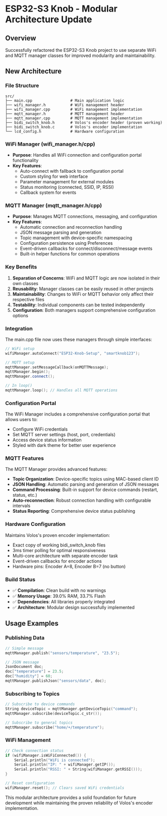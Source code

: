 # ESP32-S3 Knob - Modular Architecture Update

## Overview
Successfully refactored the ESP32-S3 Knob project to use separate WiFi and MQTT manager classes for improved modularity and maintainability.

## New Architecture

### File Structure
```
src/
├── main.cpp                 # Main application logic
├── wifi_manager.h           # WiFi management header
├── wifi_manager.cpp         # WiFi management implementation
├── mqtt_manager.h           # MQTT management header
├── mqtt_manager.cpp         # MQTT management implementation
├── bidi_switch_knob.h       # Volos's encoder header (proven working)
├── bidi_switch_knob.c       # Volos's encoder implementation
└── lcd_config.h             # Hardware configuration
```

### WiFi Manager (wifi_manager.h/cpp)
- **Purpose**: Handles all WiFi connection and configuration portal functionality
- **Key Features**:
  - Auto-connect with fallback to configuration portal
  - Custom styling for web interface
  - Parameter management for external modules
  - Status monitoring (connected, SSID, IP, RSSI)
  - Callback system for events

### MQTT Manager (mqtt_manager.h/cpp)
- **Purpose**: Manages MQTT connections, messaging, and configuration
- **Key Features**:
  - Automatic connection and reconnection handling
  - JSON message parsing and generation
  - Topic management with device-specific namespacing
  - Configuration persistence using Preferences
  - Event-driven callbacks for connect/disconnect/message events
  - Built-in helper functions for common operations

### Key Benefits

1. **Separation of Concerns**: WiFi and MQTT logic are now isolated in their own classes
2. **Reusability**: Manager classes can be easily reused in other projects
3. **Maintainability**: Changes to WiFi or MQTT behavior only affect their respective files
4. **Testability**: Individual components can be tested independently
5. **Configuration**: Both managers support comprehensive configuration options

### Integration

The main.cpp file now uses these managers through simple interfaces:

```cpp
// WiFi setup
wifiManager.autoConnect("ESP32-Knob-Setup", "smartknob123");

// MQTT setup
mqttManager.setMessageCallback(onMQTTMessage);
mqttManager.begin();
mqttManager.connect();

// In loop()
mqttManager.loop(); // Handles all MQTT operations
```

### Configuration Portal

The WiFi Manager includes a comprehensive configuration portal that allows users to:
- Configure WiFi credentials
- Set MQTT server settings (host, port, credentials)
- Access device status information
- Styled with dark theme for better user experience

### MQTT Features

The MQTT Manager provides advanced features:
- **Topic Organization**: Device-specific topics using MAC-based client ID
- **JSON Handling**: Automatic parsing and generation of JSON messages
- **Command Processing**: Built-in support for device commands (restart, status, etc.)
- **Auto-reconnection**: Robust connection handling with configurable intervals
- **Status Reporting**: Comprehensive device status publishing

### Hardware Configuration

Maintains Volos's proven encoder implementation:
- Exact copy of working bidi_switch_knob files
- 3ms timer polling for optimal responsiveness
- Multi-core architecture with separate encoder task
- Event-driven callbacks for encoder actions
- Hardware pins: Encoder A=8, Encoder B=7 (no button)

### Build Status
- ✅ **Compilation**: Clean build with no warnings
- ✅ **Memory Usage**: 39.0% RAM, 33.7% Flash
- ✅ **Dependencies**: All libraries properly integrated
- ✅ **Architecture**: Modular design successfully implemented

## Usage Examples

### Publishing Data
```cpp
// Simple message
mqttManager.publish("sensors/temperature", "23.5");

// JSON message
JsonDocument doc;
doc["temperature"] = 23.5;
doc["humidity"] = 60;
mqttManager.publishJson("sensors/data", doc);
```

### Subscribing to Topics
```cpp
// Subscribe to device commands
String deviceTopic = mqttManager.getDeviceTopic("command");
mqttManager.subscribe(deviceTopic.c_str());

// Subscribe to general topics
mqttManager.subscribe("home/+/temperature");
```

### WiFi Management
```cpp
// Check connection status
if (wifiManager.isWiFiConnected()) {
    Serial.println("WiFi is connected");
    Serial.println("IP: " + wifiManager.getIP());
    Serial.println("RSSI: " + String(wifiManager.getRSSI()));
}

// Reset configuration
wifiManager.reset(); // Clears saved WiFi credentials
```

This modular architecture provides a solid foundation for future development while maintaining the proven reliability of Volos's encoder implementation.
